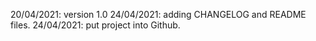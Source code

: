 20/04/2021: version 1.0
24/04/2021: adding CHANGELOG and README files.
24/04/2021: put project into Github.


